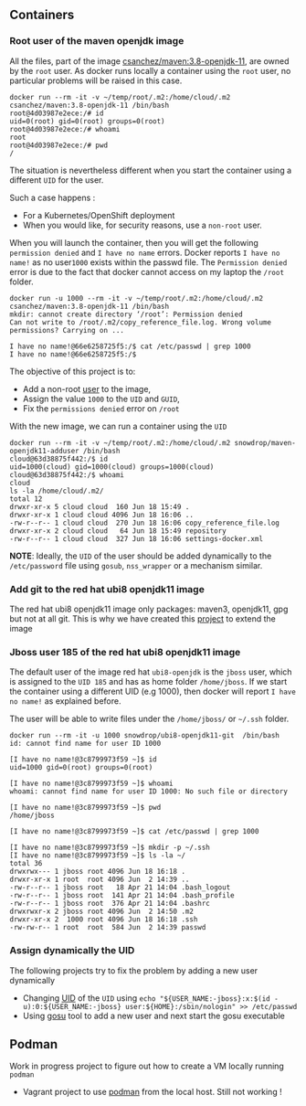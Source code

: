 ## Containers

### Root user of the maven openjdk image 

All the files, part of the image [csanchez/maven:3.8-openjdk-11](https://github.com/carlossg/docker-maven), are owned by the `root` user. As docker runs locally
a container using the `root` user, no particular problems will be raised in this case. 

```shell script
docker run --rm -it -v ~/temp/root/.m2:/home/cloud/.m2 csanchez/maven:3.8-openjdk-11 /bin/bash
root@4d03987e2ece:/# id
uid=0(root) gid=0(root) groups=0(root)
root@4d03987e2ece:/# whoami
root
root@4d03987e2ece:/# pwd
/
```

The situation is nevertheless different when you start the container using a different `UID` for the user.

Such a case happens :
- For a Kubernetes/OpenShift deployment
- When you would like, for security reasons, use a `non-root` user.

When you will launch the container, then you will get the following `permission denied` and `I have no name` errors.
Docker reports `I have no name!` as no user`1000` exists within the passwd file. The `Permission denied` error is due to the fact that
docker cannot access on my laptop the `/root` folder.

```shell script
docker run -u 1000 --rm -it -v ~/temp/root/.m2:/home/cloud/.m2 csanchez/maven:3.8-openjdk-11 /bin/bash
mkdir: cannot create directory ‘/root’: Permission denied
Can not write to /root/.m2/copy_reference_file.log. Wrong volume permissions? Carrying on ...

I have no name!@66e6258725f5:/$ cat /etc/passwd | grep 1000
I have no name!@66e6258725f5:/$ 
```

The objective of this project is to:
- Add a non-root [user](./maven-jdk-adduser) to the image,
- Assign the value `1000` to the `UID` and `GUID`,
- Fix the `permissions denied` error on `/root`

With the new image, we can run a container using the `UID` 

```shell script
docker run --rm -it -v ~/temp/root/.m2:/home/cloud/.m2 snowdrop/maven-openjdk11-adduser /bin/bash
cloud@63d38875f442:/$ id
uid=1000(cloud) gid=1000(cloud) groups=1000(cloud)
cloud@63d38875f442:/$ whoami
cloud
ls -la /home/cloud/.m2/
total 12
drwxr-xr-x 5 cloud cloud  160 Jun 18 15:49 .
drwxr-xr-x 1 cloud cloud 4096 Jun 18 16:06 ..
-rw-r--r-- 1 cloud cloud  270 Jun 18 16:06 copy_reference_file.log
drwxr-xr-x 2 cloud cloud   64 Jun 18 15:49 repository
-rw-r--r-- 1 cloud cloud  327 Jun 18 16:06 settings-docker.xml
```

**NOTE**: Ideally, the `UID` of the user should be added dynamically to the `/etc/password` file using `gosub`, `nss_wrapper` or a mechanism similar.
  
### Add git to the red hat ubi8 openjdk11 image

The red hat ubi8 openjdk11 image only packages: maven3, openjdk11, gpg but not at all git. This is why we have created this [project](./git)
to extend the image

### Jboss user 185 of the red hat ubi8 openjdk11 image

The default user of the image red hat `ubi8-openjdk` is the `jboss` user, which is assigned to the `UID 185` and has as home folder `/home/jboss`.
If we start the container using a different UID (e.g 1000), then docker will report `I have no name!` as explained before.

The user will be able to write files under the `/home/jboss/` or `~/.ssh` folder.

```shell script
docker run --rm -it -u 1000 snowdrop/ubi8-openjdk11-git  /bin/bash
id: cannot find name for user ID 1000

[I have no name!@3c8799973f59 ~]$ id
uid=1000 gid=0(root) groups=0(root)

[I have no name!@3c8799973f59 ~]$ whoami
whoami: cannot find name for user ID 1000: No such file or directory

[I have no name!@3c8799973f59 ~]$ pwd
/home/jboss

[I have no name!@3c8799973f59 ~]$ cat /etc/passwd | grep 1000

[I have no name!@3c8799973f59 ~]$ mkdir -p ~/.ssh
[I have no name!@3c8799973f59 ~]$ ls -la ~/
total 36
drwxrwx--- 1 jboss root 4096 Jun 18 16:18 .
drwxr-xr-x 1 root  root 4096 Jun  2 14:39 ..
-rw-r--r-- 1 jboss root   18 Apr 21 14:04 .bash_logout
-rw-r--r-- 1 jboss root  141 Apr 21 14:04 .bash_profile
-rw-r--r-- 1 jboss root  376 Apr 21 14:04 .bashrc
drwxrwxr-x 2 jboss root 4096 Jun  2 14:50 .m2
drwxr-xr-x 2  1000 root 4096 Jun 18 16:18 .ssh
-rw-rw-r-- 1 root  root  584 Jun  2 14:39 passwd
```

### Assign dynamically the UID

The following projects try to fix the problem by adding a new user dynamically

- Changing [UID](./uid/) of the `UID` using `echo "${USER_NAME:-jboss}:x:$(id -u):0:${USER_NAME:-jboss} user:${HOME}:/sbin/nologin" >> /etc/passwd`
- Using [gosu](./gosu/) tool to add a new user and next start the gosu executable

## Podman

Work in progress project to figure out how to create a VM locally running `podman`

- Vagrant project to use [podman](./podman) from the local host. Still not working !